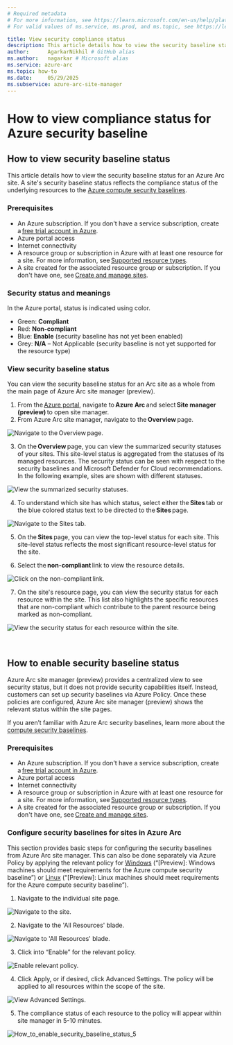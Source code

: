 ```yaml
---
# Required metadata
# For more information, see https://learn.microsoft.com/en-us/help/platform/learn-editor-add-metadata
# For valid values of ms.service, ms.prod, and ms.topic, see https://learn.microsoft.com/en-us/help/platform/metadata-taxonomies

title: View security compliance status
description: This article details how to view the security baseline status for an Azure Arc site.
author:      AgarkarNikhil # GitHub alias
ms.author:   nagarkar # Microsoft alias
ms.service: azure-arc
ms.topic: how-to
ms.date:     05/29/2025
ms.subservice: azure-arc-site-manager
---
```

# How to view compliance status for Azure security baseline


## How to view security baseline status 

This article details how to view the security baseline status for an Azure Arc site. A site's security baseline status reflects the compliance status of the underlying resources to the [Azure compute security baselines](/azure/governance/policy/samples/guest-configuration-baseline-windows). 

### Prerequisites 

- An Azure subscription. If you don't have a service subscription, create a [free trial account in Azure](https://azure.microsoft.com/pricing/purchase-options/azure-account?cid=msft_learn).
- Azure portal access
- Internet connectivity
- A resource group or subscription in Azure with at least one resource for a site. For more information, see [Supported resource types](/azure/azure-arc/site-manager/overview).
- A site created for the associated resource group or subscription. If you don't have one, see [Create and manage sites](/azure/azure-arc/site-manager/how-to-crud-site). 

### Security status and meanings 

In the Azure portal, status is indicated using color.  

- Green: **Compliant**
- Red: **Non-compliant**
- Blue: **Enable** (security baseline has not yet been enabled)
- Grey: **N/A** – Not Applicable (security baseline is not yet supported for the resource type) 

### View security baseline status 

You can view the security baseline status for an Arc site as a whole from the main page of Azure Arc site manager (preview). 

1. From the [Azure portal](https://portal.azure.com/), navigate to **Azure Arc** and select **Site manager (preview)** to open site manager.
2. From Azure Arc site manager, navigate to the **Overview** page.  


![Navigate to the Overview page.](media/view-security-compliance-status/view-security-baseline-status-2.png)

3. On the **Overview** page, you can view the summarized security statuses of your sites. This site-level status is aggregated from the statuses of its managed resources. The security status can be seen with respect to the security baselines and Microsoft Defender for Cloud recommendations. In the following example, sites are shown with different statuses.   


![View the summarized security statuses.](media/view-security-compliance-status/view-security-baseline-status-3.png)

4. To understand which site has which status, select either the **Sites** tab or the blue colored status text to be directed to the **Sites** page.  


![Navigate to the Sites tab.](media/view-security-compliance-status/view-security-baseline-status-4.png)

5. On the **Sites** page, you can view the top-level status for each site. This site-level status reflects the most significant resource-level status for the site. 

6. Select the **non-compliant** link to view the resource details.  


![Click on the non-compliant link.](media/view-security-compliance-status/view-security-baseline-status-6.png)

7. On the site's resource page, you can view the security status for each resource within the site. This list also highlights the specific resources that are non-compliant which contribute to the parent resource being marked as non-compliant. 

![View the security status for each resource within the site.](media/view-security-compliance-status/view-security-baseline-status-7.png)

 

## How to enable security baseline status 

Azure Arc site manager (preview) provides a centralized view to see security status, but it does not provide security capabilities itself. Instead, customers can set up security baselines via Azure Policy. Once these policies are configured, Azure Arc site manager (preview) shows the relevant status within the site pages. 

If you aren’t familiar with Azure Arc security baselines, learn more about the [compute security baselines](/security/benchmark/azure/security-baselines-overview). 

### Prerequisites 

- An Azure subscription. If you don't have a service subscription, create a [free trial account in Azure](https://azure.microsoft.com/pricing/purchase-options/azure-account?cid=msft_learn).
- Azure portal access
- Internet connectivity
- A resource group or subscription in Azure with at least one resource for a site. For more information, see [Supported resource types](/azure/azure-arc/site-manager/overview).
- A site created for the associated resource group or subscription. If you don't have one, see [Create and manage sites](/azure/azure-arc/site-manager/how-to-crud-site). 

### Configure security baselines for sites in Azure Arc 

This section provides basic steps for configuring the security baselines from Azure Arc site manager. This can also be done separately via Azure Policy by applying the relevant policy for [Windows](/azure/governance/policy/samples/guest-configuration-baseline-windows) (“[Preview]: Windows machines should meet requirements for the Azure compute security baseline”) or [Linux](/azure/governance/policy/samples/guest-configuration-baseline-linux) (“[Preview]: Linux machines should meet requirements for the Azure compute security baseline”). 

1. Navigate to the individual site page. 


![Navigate to the site.](media/view-security-compliance-status/how-to-enable-security-baseline-status-1.png)

2. Navigate to the 'All Resources' blade.

![Navigate to 'All Resources' blade.](media/view-security-compliance-status/view-security-baseline-status-7.png)

3. Click into “Enable” for the relevant policy. 


![Enable relevant policy.](media/view-security-compliance-status/how-to-enable-security-baseline-status-3.png)

4. Click Apply, or if desired, click Advanced Settings. The policy will be applied to all resources within the scope of the site.

![View Advanced Settings.](media/view-security-compliance-status/how-to-enable-security-baseline-status-4.png)

5. The compliance status of each resource to the policy will appear within site manager in 5-10 minutes.  


![How_to_enable_security_baseline_status_5](media/view-security-compliance-status/how-to-enable-security-baseline-status-5.png)

